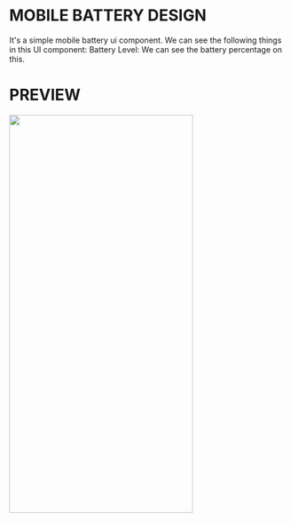 # MOBILE BATTERY DESIGN

It's a simple mobile battery ui component.
We can see the following things in this UI component:
Battery Level: We can see the battery percentage on this.



# PREVIEW 

<img src="https://user-images.githubusercontent.com/35997819/152866251-39ad0021-8735-4c9b-8488-7b5ceeb9dc16.png" data-canonical-src="https://user-images.githubusercontent.com/35997819/152866251-39ad0021-8735-4c9b-8488-7b5ceeb9dc16.png" width="331" height="716" />
